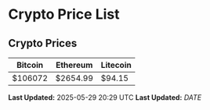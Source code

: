 # Crypto Price List

## Crypto Prices
| Bitcoin | Ethereum | Litecoin |
| ------- | -------- | -------- |
| $106072 | $2654.99 | $94.15 |
**Last Updated:** 2025-05-29 20:29 UTC
**Last Updated:** $DATE$

